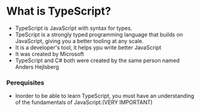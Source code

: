 # What is TypeScript?
- TypeScript is JavaScript with syntax for types.
- TpeScript is a strongly typed programming language that builds on JavaScript, giving you a better tooling at any scale.
- It is a developer's tool, it helps ypu write better JavaScript
- It was created by Microsoft
- TypeScript and C# both were created by the same person named Anders Hejlsberg

### Perequisites 
- Inorder to be able to learn TypeScript, you must have an understanding of the fundamentals of JavaScript.(VERY IMPORTANT)



